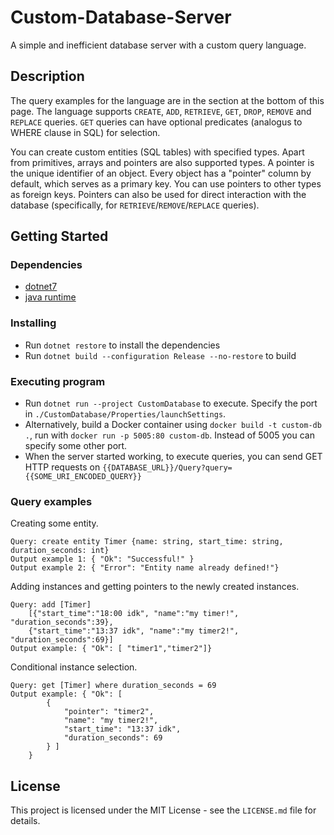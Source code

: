# Custom-Database-Server

A simple and inefficient database server with a custom query language.

## Description

The query examples for the language are in the section at the bottom of this page. The language supports `CREATE`, `ADD`, `RETRIEVE`, `GET`, `DROP`, `REMOVE` and `REPLACE` queries. `GET` queries can have optional predicates (analogus to WHERE clause in SQL) for selection.  

You can create custom entities (SQL tables) with specified types. Apart from primitives, arrays and pointers are also supported types. A pointer is the unique identifier of an object. Every object has a "pointer" column by default, which serves as a primary key. You can use pointers to other types as foreign keys. Pointers can also be used for direct interaction with the database (specifically, for `RETRIEVE`/`REMOVE`/`REPLACE` queries).

## Getting Started

### Dependencies

* [dotnet7](https://dotnet.microsoft.com/en-us/download/dotnet/7.0)
* [java runtime](https://openjdk.org/)

### Installing

* Run `dotnet restore` to install the dependencies
* Run `dotnet build --configuration Release --no-restore` to build

### Executing program

* Run `dotnet run --project CustomDatabase` to execute. Specify the port in `./CustomDatabase/Properties/launchSettings`.
* Alternatively, build a Docker container using `docker build -t custom-db .`, run with `docker run -p 5005:80 custom-db`. Instead of 5005 you can specify some other port.
* When the server started working, to execute queries, you can send GET HTTP requests on `{{DATABASE_URL}}/Query?query={{SOME_URI_ENCODED_QUERY}}`

### Query examples
Creating some entity.
```
Query: create entity Timer {name: string, start_time: string, duration_seconds: int}
Output example 1: { "Ok": "Successful!" }
Output example 2: { "Error": "Entity name already defined!"}
```

Adding instances and getting pointers to the newly created instances.
```
Query: add [Timer] 
    [{"start_time":"18:00 idk", "name":"my timer!", "duration_seconds":39}, 
    {"start_time":"13:37 idk", "name":"my timer2!", "duration_seconds":69}]
Output example: { "Ok": [ "timer1","timer2"]}
```

Conditional instance selection.
```
Query: get [Timer] where duration_seconds = 69
Output example: { "Ok": [
        {
            "pointer": "timer2",
            "name": "my timer2!",
            "start_time": "13:37 idk",
            "duration_seconds": 69
        } ]
    }
```


## License

This project is licensed under the MIT License - see the `LICENSE.md` file for details.

